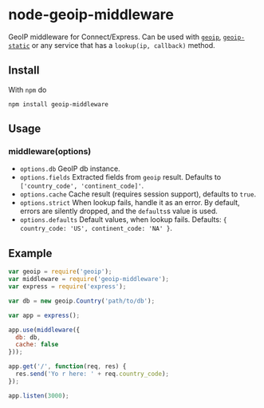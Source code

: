 # node-geoip-middleware

GeoIP middleware for Connect/Express. Can be used with
[`geoip`](http://github.com/kuno/GeoIP),
[`geoip-static`](http://github.com/toots/GeoIP) or
any service that has a `lookup(ip, callback)` method.

## Install

With `npm` do

```
npm install geoip-middleware
```

## Usage

### middleware(options)

- `options.db` GeoIP db instance.
- `options.fields` Extracted fields from `geoip` result.
  Defaults to `['country_code', 'continent_code]'`.
- `options.cache` Cache result (requires session support),
  defaults to `true`.
- `options.strict` When lookup fails, handle it as an error.
  By default, errors are silently dropped,
  and the `defaults`s value is used.
- `options.defaults` Default values, when lookup fails.
  Defaults: `{ country_code: 'US', continent_code: 'NA' }`.

## Example

```js
var geoip = require('geoip');
var middleware = require('geoip-middleware');
var express = require('express');

var db = new geoip.Country('path/to/db');

var app = express();

app.use(middleware({
  db: db,
  cache: false
}));

app.get('/', function(req, res) {
  res.send('Yo r here: ' + req.country_code);
});

app.listen(3000);
```
